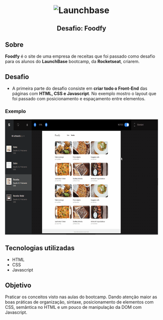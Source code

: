 <h1 align="center">
    <img alt="Launchbase" src="https://storage.googleapis.com/golden-wind/bootcamp-launchbase/logo.png" width="300px" />
</h1>
<h2 align="center">Desafio: Foodfy</h2>

## Sobre 

**Foodfy** é o site de uma empresa de receitas que foi passado como desafio para os alunos do **LaunchBase** bootcamp, da **Rocketseat**, criarem.

## Desafio

- A primeira parte do desafio consiste em **criar todo o Front-End** das páginas com **HTML, CSS e Javascript**. No exemplo mostro o layout que foi passado com posicionamento e espaçamento entre elementos.

### Exemplo
<p align="center">
<img src="readme/projeto-exemplo.gif" width="760" height="380">
</p>

## Tecnologias utilizadas
- HTML
- CSS
- Javascript

## Objetivo

Praticar os conceitos visto nas aulas do bootcamp. Dando atenção
maior as boas práticas de organização, sintaxe, posicionamento de 
elementos com CSS, semântica no HTML e um pouco de manipulação
da DOM com Javascript. 
